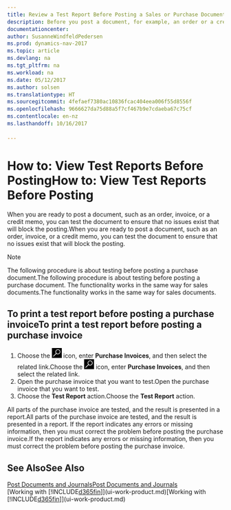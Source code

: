 ```yaml
---
title: Review a Test Report Before Posting a Sales or Purchase Document
description: Before you post a document, for example, an order or a credit memo, you can test and review it to check for errors that might block posting.
documentationcenter: 
author: SusanneWindfeldPedersen
ms.prod: dynamics-nav-2017
ms.topic: article
ms.devlang: na
ms.tgt_pltfrm: na
ms.workload: na
ms.date: 05/12/2017
ms.author: solsen
ms.translationtype: HT
ms.sourcegitcommit: 4fefaef7380ac10836fcac404eea006f55d8556f
ms.openlocfilehash: 9666627da75d88a5f7cf467b9e7cdaeba67c75cf
ms.contentlocale: en-nz
ms.lasthandoff: 10/16/2017

---
```

# <a name="how-to-view-test-reports-before-posting"></a><span data-ttu-id="7f9f7-103">How to: View Test Reports Before Posting</span><span class="sxs-lookup"><span data-stu-id="7f9f7-103">How to: View Test Reports Before Posting</span></span>
<span data-ttu-id="7f9f7-104">When you are ready to post a document, such as an order, invoice, or a credit memo, you can test the document to ensure that no issues exist that will block the posting.</span><span class="sxs-lookup"><span data-stu-id="7f9f7-104">When you are ready to post a document, such as an order, invoice, or a credit memo, you can test the document to ensure that no issues exist that will block the posting.</span></span>

> [!NOTE]  
>   <span data-ttu-id="7f9f7-105">The following procedure is about testing before posting a purchase document.</span><span class="sxs-lookup"><span data-stu-id="7f9f7-105">The following procedure is about testing before posting a purchase document.</span></span> <span data-ttu-id="7f9f7-106">The functionality works in the same way for sales documents.</span><span class="sxs-lookup"><span data-stu-id="7f9f7-106">The functionality works in the same way for sales documents.</span></span>

## <a name="to-print-a-test-report-before-posting-a-purchase-invoice"></a><span data-ttu-id="7f9f7-107">To print a test report before posting a purchase invoice</span><span class="sxs-lookup"><span data-stu-id="7f9f7-107">To print a test report before posting a purchase invoice</span></span>
1. <span data-ttu-id="7f9f7-108">Choose the ![Search for Page or Report](media/ui-search/search_small.png "Search for Page or Report icon") icon, enter **Purchase Invoices**, and then select the related link.</span><span class="sxs-lookup"><span data-stu-id="7f9f7-108">Choose the ![Search for Page or Report](media/ui-search/search_small.png "Search for Page or Report icon") icon, enter **Purchase Invoices**, and then select the related link.</span></span>
2. <span data-ttu-id="7f9f7-109">Open the purchase invoice that you want to test.</span><span class="sxs-lookup"><span data-stu-id="7f9f7-109">Open the purchase invoice that you want to test.</span></span>
3. <span data-ttu-id="7f9f7-110">Choose the **Test Report** action.</span><span class="sxs-lookup"><span data-stu-id="7f9f7-110">Choose the **Test Report** action.</span></span>  

<span data-ttu-id="7f9f7-111">All parts of the purchase invoice are tested, and the result is presented in a report.</span><span class="sxs-lookup"><span data-stu-id="7f9f7-111">All parts of the purchase invoice are tested, and the result is presented in a report.</span></span> <span data-ttu-id="7f9f7-112">If the report indicates any errors or missing information, then you must correct the problem before posting the purchase invoice.</span><span class="sxs-lookup"><span data-stu-id="7f9f7-112">If the report indicates any errors or missing information, then you must correct the problem before posting the purchase invoice.</span></span>

## <a name="see-also"></a><span data-ttu-id="7f9f7-113">See Also</span><span class="sxs-lookup"><span data-stu-id="7f9f7-113">See Also</span></span>
[<span data-ttu-id="7f9f7-114">Post Documents and Journals</span><span class="sxs-lookup"><span data-stu-id="7f9f7-114">Post Documents and Journals</span></span>](ui-post-documents-journals.md)  
<span data-ttu-id="7f9f7-115">[Working with [!INCLUDE[d365fin](includes/d365fin_md.md)]](ui-work-product.md)</span><span class="sxs-lookup"><span data-stu-id="7f9f7-115">[Working with [!INCLUDE[d365fin](includes/d365fin_md.md)]](ui-work-product.md)</span></span>


